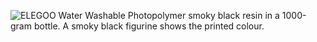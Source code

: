 ﻿![ELEGOO Water Washable Photopolymer smoky black resin in a 1000-gram bottle. A smoky black figurine shows the printed colour.](https://m.media-amazon.com/images/I/61R7Dx3-M0L._SL1500_.jpg)
